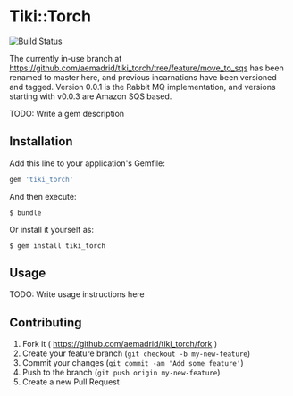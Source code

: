 # Tiki::Torch

[![Build Status](https://travis-ci.org/aemadrid/tiki_torch.svg?branch=feature%2Fmove_to_sqs)](https://travis-ci.org/aemadrid/tiki_torch)

The currently in-use branch at https://github.com/aemadrid/tiki_torch/tree/feature/move_to_sqs has been renamed to master here, and previous incarnations have been versioned and tagged. Version 0.0.1 is the Rabbit MQ implementation, and versions starting with v0.0.3 are Amazon SQS based.

TODO: Write a gem description

## Installation

Add this line to your application's Gemfile:

```ruby
gem 'tiki_torch'
```

And then execute:

    $ bundle

Or install it yourself as:

    $ gem install tiki_torch

## Usage

TODO: Write usage instructions here

## Contributing

1. Fork it ( https://github.com/aemadrid/tiki_torch/fork )
2. Create your feature branch (`git checkout -b my-new-feature`)
3. Commit your changes (`git commit -am 'Add some feature'`)
4. Push to the branch (`git push origin my-new-feature`)
5. Create a new Pull Request
